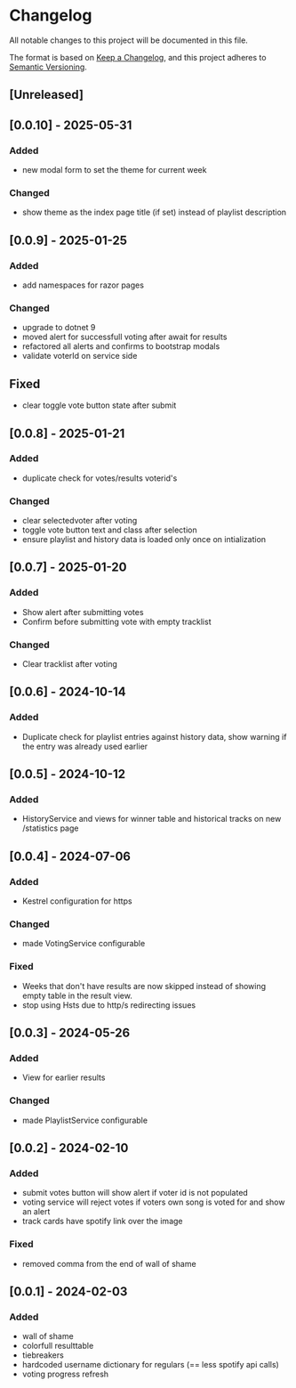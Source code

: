 # Changelog

All notable changes to this project will be documented in this file.

The format is based on [Keep a Changelog](https://keepachangelog.com/en/1.1.0/),
and this project adheres to [Semantic Versioning](https://semver.org/spec/v2.0.0.html).

## [Unreleased]

## [0.0.10] - 2025-05-31

### Added

- new modal form to set the theme for current week

### Changed 

- show theme as the index page title (if set) instead of playlist description

## [0.0.9] - 2025-01-25

### Added

- add namespaces for razor pages

### Changed

- upgrade to dotnet 9
- moved alert for successfull voting after await for results
- refactored all alerts and confirms to bootstrap modals
- validate voterId on service side

## Fixed

- clear toggle vote button state after submit

## [0.0.8] - 2025-01-21

### Added

- duplicate check for votes/results voterid's

### Changed

- clear selectedvoter after voting
- toggle vote button text and class after selection
- ensure playlist and history data is loaded only once on intialization

## [0.0.7] - 2025-01-20

### Added

- Show alert after submitting votes
- Confirm before submitting vote with empty tracklist

### Changed

- Clear tracklist after voting

## [0.0.6] - 2024-10-14

### Added

- Duplicate check for playlist entries against history data, show warning if the entry was already used earlier

## [0.0.5] - 2024-10-12

### Added

- HistoryService and views for winner table and historical tracks on new /statistics page

## [0.0.4] - 2024-07-06

### Added

- Kestrel configuration for https

### Changed

- made VotingService configurable

### Fixed

- Weeks that don't have results are now skipped instead of showing empty table in the result view.
- stop using Hsts due to http/s redirecting issues

## [0.0.3] - 2024-05-26

### Added

- View for earlier results

### Changed

- made PlaylistService configurable

## [0.0.2] - 2024-02-10

### Added

- submit votes button will show alert if voter id is not populated
- voting service will reject votes if voters own song is voted for and show an alert
- track cards have spotify link over the image

### Fixed

- removed comma from the end of wall of shame

## [0.0.1] - 2024-02-03

### Added

- wall of shame
- colorfull resulttable
- tiebreakers
- hardcoded username dictionary for regulars (== less spotify api calls)
- voting progress refresh